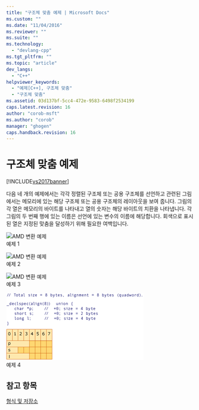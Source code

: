 ```yaml
---
title: "구조체 맞춤 예제 | Microsoft Docs"
ms.custom: ""
ms.date: "11/04/2016"
ms.reviewer: ""
ms.suite: ""
ms.technology: 
  - "devlang-cpp"
ms.tgt_pltfrm: ""
ms.topic: "article"
dev_langs: 
  - "C++"
helpviewer_keywords: 
  - "예제[C++], 구조체 맞춤"
  - "구조체 맞춤"
ms.assetid: 03d137bf-5cc4-472e-9583-6498f2534199
caps.latest.revision: 16
author: "corob-msft"
ms.author: "corob"
manager: "ghogen"
caps.handback.revision: 16
---
```

# 구조체 맞춤 예제
[!INCLUDE[vs2017banner](../assembler/inline/includes/vs2017banner.md)]

다음 네 개의 예제에서는 각각 정렬된 구조체 또는 공용 구조체를 선언하고 관련된 그림에서는 메모리에 있는 해당 구조체 또는 공용 구조체의 레이아웃을 보여 줍니다.  그림의 각 열은 메모리의 바이트를 나타내고 열의 숫자는 해당 바이트의 치환을 나타냅니다.  각 그림의 두 번째 행에 있는 이름은 선언에 있는 변수의 이름에 해당합니다.  회색으로 표시된 열은 지정된 맞춤을 달성하기 위해 필요한 여백입니다.  
  
 ![AMD 변환 예제](../build/media/vcamd_conv_ex_1.png "vcAmd\_conv\_ex\_1")  
예제 1  
  
 ![AMD 변환 예제](../build/media/vcamd_conv_ex_2.png "vcAmd\_conv\_ex\_2")  
예제 2  
  
 ![AMD 변환 예제](../build/media/vcamd_conv_ex_3.png "vcAmd\_conv\_ex\_3")  
예제 3  
  
 ![AMD 변환 예제](../build/media/vcamd_conv_ex_4.png "vcAmd\_conv\_ex\_4")  
예제 4  
  
## 참고 항목  
 [형식 및 저장소](../build/types-and-storage.md)